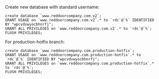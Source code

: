 Create new database with standard username:

```
create database `www.reddoorcompany.com.v2`;
GRANT USAGE on `www.reddoorcompany.com.v2`.* to `rdc`@`%` IDENTIFIED BY "wpcvdvwyocbhnrfj";
GRANT ALL PRIVILEGES on `www.reddoorcompany.com.v2`.* to `rdc`@`%`;
FLUSH PRIVILEGES;
```

For production-hotfix branch:
```
create database `www.reddoorcompany.com.production-hotfix`;
GRANT USAGE on `www.reddoorcompany.com.production-hotfix`.* to `rdc`@`%` IDENTIFIED BY "wpcvdvwyocbhnrfj";
GRANT ALL PRIVILEGES on `www.reddoorcompany.com.production-hotfix`.* to `rdc`@`%`;
FLUSH PRIVILEGES;
```
